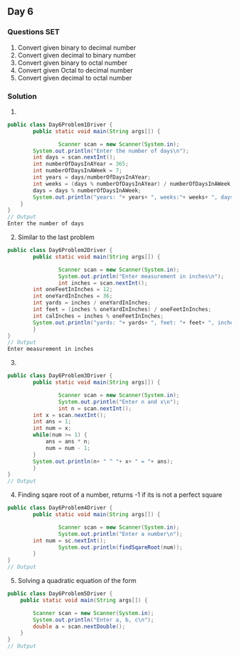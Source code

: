 ## Day 6

### Questions SET
1. Convert given binary to decimal number
2. Convert given decimal to binary number
3. Convert given binary to octal number
4. Convert given Octal to decimal number
5. Convert given decimal to octal number

### Solution

1. 
```java
public class Day6Problem1Driver {
        public static void main(String args[]) {

                Scanner scan = new Scanner(System.in);
		System.out.println("Enter the number of days\n");
		int days = scan.nextInt();
		int numberOfDaysInAYear = 365;
		int numberOfDaysInAWeek = 7;
		int years = days/numberOfDaysInAYear;
		int weeks = (days % numberOfDaysInAYear) / numberOfDaysInAWeek;
		days = days % numberOfDaysInAWeek;
		System.out.println("years: "+ years+ ", weeks:"+ weeks+ ", days: "+ days);
	}
}
// Output
Enter the number of days
```

2. Similar to the last problem
```java
public class Day6Problem2Driver {
        public static void main(String args[]) {

                Scanner scan = new Scanner(System.in);
                System.out.println("Enter measurement in inches\n");
                int inches = scan.nextInt();
		int oneFeetInInches = 12;
		int oneYardInInches = 36;
		int yards = inches / oneYardInInches;
		int feet = (inches % oneYardInInches) / oneFeetInInches;
		int calInches = inches % oneFeetInInches;
		System.out.println("yards: "+ yards+ ", feet: "+ feet+ ", inches"+ calInches);
        }
}
// Output
Enter measurement in inches
```

3. 
```java
public class Day6Problem3Driver {
        public static void main(String args[]) {

                Scanner scan = new Scanner(System.in);
                System.out.println("Enter n and x\n");
                int n = scan.nextInt();
		int x = scan.nextInt();
		int ans = 1;
		int num = x; 
		while(num >= 1) {
			ans = ans * n;
			num = num - 1;
		}
		System.out.println(n+ " ^ "+ x+ " = "+ ans);
        }
}
// Output
```

4. Finding sqare root of a number, returns -1 if its is not a perfect square
```java
public class Day6Problem4Driver {
        public static void main(String args[]) {

                Scanner scan = new Scanner(System.in);
                System.out.println("Enter a number\n");
		int num = sc.nextInt();
                System.out.println(findSqareRoot(num));
        }
}
// Output
```

5. Solving a quadratic equation of the form
```java
public class Day6Problem5Driver {
	public static void main(String args[]) {

		Scanner scan = new Scanner(System.in);
		System.out.println("Enter a, b, c\n");
		double a = scan.nextDouble();
	}
}
// Output

```

